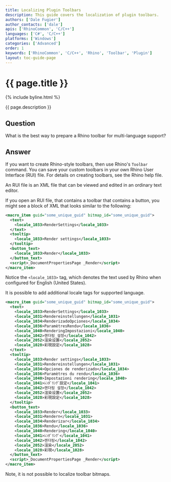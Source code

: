 ```yaml
---
title: Localizing Plugin Toolbars
description: This guide covers the localization of plugin toolbars.
authors: ['Dale Fugier']
author_contacts: ['dale']
apis: ['RhinoCommon', 'C/C++']
languages: ['C#', 'C/C++']
platforms: ['Windows']
categories: ['Advanced']
order: 1
keywords: ['RhinoCommon', 'C/C++', 'Rhino', 'Toolbar', 'Plugin']
layout: toc-guide-page
---
```


# {{ page.title }}

{% include byline.html %}

{{ page.description }}

## Question

What is the best way to prepare a Rhino toolbar for multi-language support?

## Answer

If you want to create Rhino-style toolbars, then use Rhino's `Toolbar` command. You can save your custom toolbars in your own Rhino User Interface (RUI) file. For details on creating toolbars, see the Rhino help file.

An RUI file is an XML file that can be viewed and edited in an ordinary text editor.

If you open an RUI file, that contains a toolbar that contains a button, you might see a block of XML that looks similar to the following:

```xml
<macro_item guid="some_unique_guid" bitmap_id="some_unique_guid">
  <text>
    <locale_1033>RenderSettings</locale_1033>
  </text>
  <tooltip>
    <locale_1033>Render settings</locale_1033>
  </tooltip>
  <button_text>
    <locale_1033>Render</locale_1033>
  </button_text>
  <script>_DocumentPropertiesPage _Render</script>
</macro_item>
```

Notice the ```<locale_1033>``` tag, which denotes the text used by Rhino when configured for English (United States).

It is possible to add additional locale tags for supported language.

```xml
<macro_item guid="some_unique_guid" bitmap_id="some_unique_guid">
  <text>
    <locale_1033>RenderSettings</locale_1033>
    <locale_1031>Rendereinstellungen</locale_1031>
    <locale_1034>RenderizadoOpciones</locale_1034>
    <locale_1036>ParamètresRendu</locale_1036>
    <locale_1040>RenderingImpostazioni</locale_1040>
    <locale_1042>렌더링_설정</locale_1042>
    <locale_2052>渲染设置</locale_2052>
    <locale_1028>彩現設定</locale_1028>
  </text>
  <tooltip>
    <locale_1033>Render settings</locale_1033>
    <locale_1031>Rendereinstellungen</locale_1031>
    <locale_1034>Opciones de renderizado</locale_1034>
    <locale_1036>Paramètres du rendu</locale_1036>
    <locale_1040>Impostazioni rendering</locale_1040>
    <locale_1041>ﾚﾝﾀﾞﾘﾝｸﾞ設定</locale_1041>
    <locale_1042>렌더링 설정</locale_1042>
    <locale_2052>渲染设置</locale_2052>
    <locale_1028>彩現設定</locale_1028>
  </tooltip>
  <button_text>
    <locale_1033>Render</locale_1033>
    <locale_1031>Rendern</locale_1031>
    <locale_1034>Renderizar</locale_1034>
    <locale_1036>Rendu</locale_1036>
    <locale_1040>Rendering</locale_1040>
    <locale_1041>ﾚﾝﾀﾞﾘﾝｸﾞ</locale_1041>
    <locale_1042>렌더링</locale_1042>
    <locale_2052>渲染</locale_2052>
    <locale_1028>彩現</locale_1028>
  </button_text>
  <script>_DocumentPropertiesPage _Render</script>
</macro_item>
```

Note, it is not possible to localize toolbar bitmaps.
